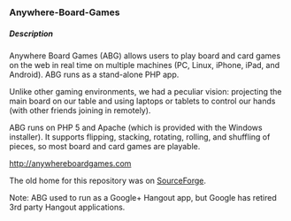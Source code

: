 ### Anywhere-Board-Games
##### Description
 
Anywhere Board Games (ABG) allows users to play board and card games on the web in real time on multiple machines (PC, Linux, iPhone, iPad, and Android). ABG runs as a stand-alone PHP app.

Unlike other gaming environments, we had a peculiar vision: projecting the main board on our table and using laptops or tablets to control our hands (with other friends joining in remotely).

ABG runs on PHP 5 and Apache (which is provided with the Windows installer). It supports flipping, stacking, rotating, rolling, and shuffling of pieces, so most board and card games are playable.

http://anywhereboardgames.com

 The old home for this repository was on [SourceForge](http://sourceforge.net/projects/boardgamearena/files/).

Note: ABG used to run as a Google+ Hangout app, but Google has retired 3rd party Hangout applications.

